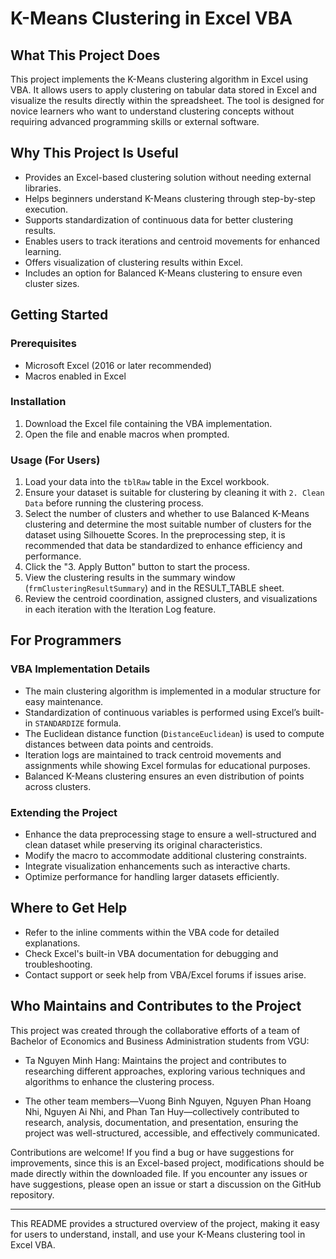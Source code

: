 # K-Means Clustering in Excel VBA

## What This Project Does

This project implements the K-Means clustering algorithm in Excel using VBA. It allows users to apply clustering on tabular data stored in Excel and visualize the results directly within the spreadsheet. The tool is designed for novice learners who want to understand clustering concepts without requiring advanced programming skills or external software.

## Why This Project Is Useful

- Provides an Excel-based clustering solution without needing external libraries.
- Helps beginners understand K-Means clustering through step-by-step execution.
- Supports standardization of continuous data for better clustering results.
- Enables users to track iterations and centroid movements for enhanced learning.
- Offers visualization of clustering results within Excel.
- Includes an option for Balanced K-Means clustering to ensure even cluster sizes.

## Getting Started

### Prerequisites

- Microsoft Excel (2016 or later recommended)
- Macros enabled in Excel

### Installation

1. Download the Excel file containing the VBA implementation.
2. Open the file and enable macros when prompted.

### Usage (For Users)

1. Load your data into the `tblRaw` table in the Excel workbook.
2. Ensure your dataset is suitable for clustering by cleaning it with `2. Clean Data` before running the clustering process.
3. Select the number of clusters and whether to use Balanced K-Means clustering and determine the most suitable number of clusters for the dataset using Silhouette Scores. In the preprocessing step, it is recommended that data be standardized to enhance efficiency and performance.
4. Click the "3. Apply Button" button to start the process.
5. View the clustering results in the summary window (`frmClusteringResultSummary`) and in the RESULT\_TABLE sheet.
6. Review the centroid coordination, assigned clusters, and visualizations in each iteration with the Iteration Log feature.

## For Programmers

### VBA Implementation Details

- The main clustering algorithm is implemented in a modular structure for easy maintenance.
- Standardization of continuous variables is performed using Excel’s built-in `STANDARDIZE` formula.
- The Euclidean distance function (`DistanceEuclidean`) is used to compute distances between data points and centroids.
- Iteration logs are maintained to track centroid movements and assignments while showing Excel formulas for educational purposes.
- Balanced K-Means clustering ensures an even distribution of points across clusters.

### Extending the Project

- Enhance the data preprocessing stage to ensure a well-structured and clean dataset while preserving its original characteristics.
- Modify the macro to accommodate additional clustering constraints.
- Integrate visualization enhancements such as interactive charts.
- Optimize performance for handling larger datasets efficiently.

## Where to Get Help

- Refer to the inline comments within the VBA code for detailed explanations.
- Check Excel's built-in VBA documentation for debugging and troubleshooting.
- Contact support or seek help from VBA/Excel forums if issues arise.

## Who Maintains and Contributes to the Project

This project was created through the collaborative efforts of a team of Bachelor of Economics and Business Administration students from VGU:

- Ta Nguyen Minh Hang: Maintains the project and contributes to researching different approaches, exploring various techniques and algorithms to enhance the clustering process.

- The other team members—Vuong Binh Nguyen, Nguyen Phan Hoang Nhi, Nguyen Ai Nhi, and Phan Tan Huy—collectively contributed to research, analysis, documentation, and presentation, ensuring the project was well-structured, accessible, and effectively communicated.

Contributions are welcome! If you find a bug or have suggestions for improvements, since this is an Excel-based project, modifications should be made directly within the downloaded file. If you encounter any issues or have suggestions, please open an issue or start a discussion on the GitHub repository.

---

This README provides a structured overview of the project, making it easy for users to understand, install, and use your K-Means clustering tool in Excel VBA.
